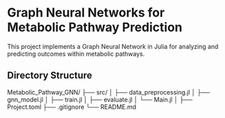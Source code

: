 # Graph Neural Networks for Metabolic Pathway Prediction

This project implements a Graph Neural Network in Julia for analyzing and predicting outcomes within metabolic pathways.

## Directory Structure

Metabolic_Pathway_GNN/
├── src/
│   ├── data_preprocessing.jl
│   ├── gnn_model.jl
│   ├── train.jl
│   ├── evaluate.jl
│   └── Main.jl
│
├── Project.toml
├── .gitignore
└── README.md
